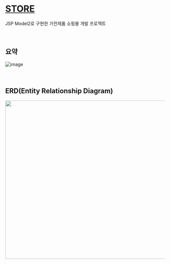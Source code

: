 # [STORE](http://woong-store.com)
JSP Model2로 구현한 가전제품 쇼핑몰 개발 프로젝트<br><br><br>
  

## 요약
![image](https://user-images.githubusercontent.com/98741141/152641651-b04aa094-6d08-4e99-a290-8b4f49b13c4f.png)<br><br><br>

## ERD(Entity Relationship Diagram)
<img src="https://user-images.githubusercontent.com/98741141/152640482-c9ca0e64-be88-4926-b672-6462780e1147.JPG" style="width: 800px; height: 500px;"><br><br>
